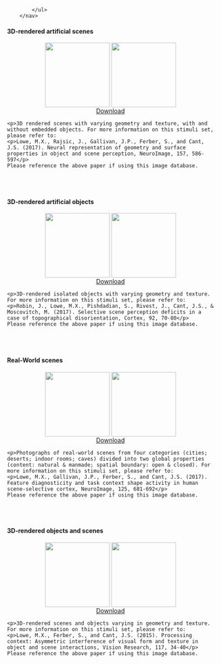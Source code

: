 <html> 
	<head>
	<title>Matthew X. Lowe</title>
	</head>
	<body>
		<nav>
    		<ul>
        		
        	 
        		
    		</ul>
		</nav> 
<h4>3D-rendered artificial scenes</h4>
<div style="text-align:center"><img align="center" src="https://raw.githubusercontent.com/mxlowe/mxlowe.github.io/master/s1.png" height="150" width="150" style='border: 0px solid #f00; margin: 0px; box-shadow: none;'>
<img align="center" src="https://raw.githubusercontent.com/mxlowe/mxlowe.github.io/master/s2.png" height="150" width="150" style='border: 0px solid #f00; margin: 0px; box-shadow: none;'>
	<br><a href="https://drive.google.com/drive/folders/1j7Aqlxwqftz32LV3j50KZqqxMXq7_2uK?usp=sharing">Download</a></div>

	<p>3D rendered scenes with varying geometry and texture, with and without embedded objects. For more information on this stimuli set, please refer to:
	<p>Lowe, M.X., Rajsic, J., Gallivan, J.P., Ferber, S., and Cant, J.S. (2017). Neural representation of geometry and surface properties in object and scene perception, NeuroImage, 157, 586-597</p>
	Please reference the above paper if using this image database.
<br>
<br>	
<h4>3D-rendered artificial objects</h4>
<div style="text-align:center"><img align="center" src="https://raw.githubusercontent.com/mxlowe/mxlowe.github.io/master/s4.png" height="150" width="150" style='border: 0px solid #f00; margin: 0px; box-shadow: none;'>
<img align="center" src="https://raw.githubusercontent.com/mxlowe/mxlowe.github.io/master/s5.png" height="150" width="150" style='border: 0px solid #f00; margin: 0px; box-shadow: none;'>
<br><a href="https://drive.google.com/drive/folders/1a0ca53hTC3d1nXeJ8la7cqe4PxL_1hHq?usp=sharing">Download</a></div>

	<p>3D-rendered isolated objects with varying geometry and texture. For more information on this stimuli set, please refer to:
	<p>Robin, J., Lowe, M.X., Pishdadian, S., Rivest, J., Cant, J.S., & Moscovitch, M. (2017). Selective scene perception deficits in a case of topographical disorientation, Cortex, 92, 70-80</p>
	Please reference the above paper if using this image database.
<br>
<br>	
<h4>Real-World scenes</h4>
<div style="text-align:center"><img align="center" src="https://raw.githubusercontent.com/mxlowe/mxlowe.github.io/master/s3.png" height="150" width="150" style='border: 0px solid #f00; margin: 0px; box-shadow: none;'>
<img align="center" src="https://raw.githubusercontent.com/mxlowe/mxlowe.github.io/master/s4.png" height="150" width="150" style='border: 0px solid #f00; margin: 0px; box-shadow: none;'>
<br><a href="https://drive.google.com/drive/folders/0B0k7R9wesPi2eUlTMEJZTXBwV1k?usp=sharing">Download</a></div>

	<p>Photographs of real-world scenes from four categories (cities; deserts; indoor rooms; caves) divided into two global properties (content: natural & manmade; spatial boundary: open & closed). For more information on this stimuli set, please refer to:
	<p>Lowe, M.X., Gallivan, J.P., Ferber, S., and Cant, J.S. (2017). Feature diagnosticity and task context shape activity in human scene-selective cortex, NeuroImage, 125, 681-692</p>
	Please reference the above paper if using this image database.
<br>
<br>	
<h4>3D-rendered objects and scenes</h4>
<div style="text-align:center"><img align="center" src="https://raw.githubusercontent.com/mxlowe/mxlowe.github.io/master/s7.png" height="150" width="150" style='border: 0px solid #f00; margin: 0px; box-shadow: none;'>
<img align="center" src="https://raw.githubusercontent.com/mxlowe/mxlowe.github.io/master/s8.png" height="150" width="150" style='border: 0px solid #f00; margin: 0px; box-shadow: none;'>
<br><a href="https://drive.google.com/drive/folders/0B0k7R9wesPi2djEyV2Z5QWhwaFE?usp=sharing">Download</a></div>

	<p>3D-rendered scenes and objects varying in geometry and texture. For more information on this stimuli set, please refer to:
	<p>Lowe, M.X., Ferber, S., and Cant, J.S. (2015). Processing context: Asymmetric interference of visual form and texture in object and scene interactions, Vision Research, 117, 34-40</p>
	Please reference the above paper if using this image database.



  
